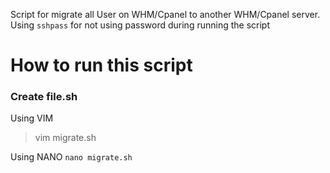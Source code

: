 Script for migrate all User on WHM/Cpanel to another WHM/Cpanel server. Using `sshpass` for not using password during running the script

# How to run this script

### Create file.sh

Using VIM

> vim migrate.sh

Using NANO
`nano migrate.sh`
